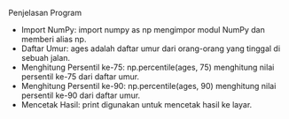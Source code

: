 Penjelasan Program
- Import NumPy: import numpy as np mengimpor modul NumPy dan memberi alias np.
- Daftar Umur: ages adalah daftar umur dari orang-orang yang tinggal di sebuah jalan.
- Menghitung Persentil ke-75: np.percentile(ages, 75) menghitung nilai persentil ke-75 dari daftar umur.
- Menghitung Persentil ke-90: np.percentile(ages, 90) menghitung nilai persentil ke-90 dari daftar umur.
- Mencetak Hasil: print digunakan untuk mencetak hasil ke layar.

